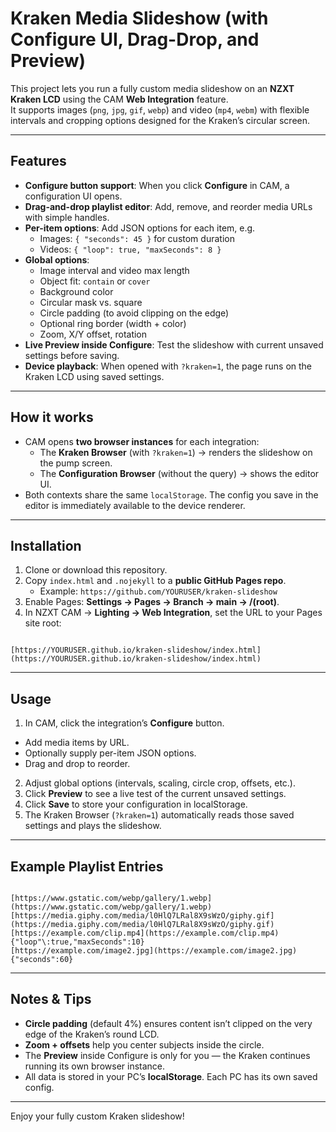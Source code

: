 # Kraken Media Slideshow (with Configure UI, Drag-Drop, and Preview)

This project lets you run a fully custom media slideshow on an **NZXT Kraken LCD** using the CAM **Web Integration** feature.  
It supports images (`png`, `jpg`, `gif`, `webp`) and video (`mp4`, `webm`) with flexible intervals and cropping options designed for the Kraken’s circular screen.

---

## Features
- **Configure button support**: When you click **Configure** in CAM, a configuration UI opens.
- **Drag-and-drop playlist editor**: Add, remove, and reorder media URLs with simple handles.
- **Per-item options**: Add JSON options for each item, e.g.  
  - Images: `{ "seconds": 45 }` for custom duration  
  - Videos: `{ "loop": true, "maxSeconds": 8 }`
- **Global options**:
  - Image interval and video max length
  - Object fit: `contain` or `cover`
  - Background color
  - Circular mask vs. square
  - Circle padding (to avoid clipping on the edge)
  - Optional ring border (width + color)
  - Zoom, X/Y offset, rotation
- **Live Preview inside Configure**: Test the slideshow with current unsaved settings before saving.
- **Device playback**: When opened with `?kraken=1`, the page runs on the Kraken LCD using saved settings.

---

## How it works
- CAM opens **two browser instances** for each integration:
  - The **Kraken Browser** (with `?kraken=1`) → renders the slideshow on the pump screen.
  - The **Configuration Browser** (without the query) → shows the editor UI.
- Both contexts share the same `localStorage`. The config you save in the editor is immediately available to the device renderer.

---

## Installation
1. Clone or download this repository.
2. Copy `index.html` and `.nojekyll` to a **public GitHub Pages repo**.  
   - Example: `https://github.com/YOURUSER/kraken-slideshow`
3. Enable Pages: **Settings → Pages → Branch → main → /(root)**.
4. In NZXT CAM → **Lighting → Web Integration**, set the URL to your Pages site root:  
```

[https://YOURUSER.github.io/kraken-slideshow/index.html](https://YOURUSER.github.io/kraken-slideshow/index.html)

```

---

## Usage
1. In CAM, click the integration’s **Configure** button.  
- Add media items by URL.  
- Optionally supply per-item JSON options.  
- Drag and drop to reorder.
2. Adjust global options (intervals, scaling, circle crop, offsets, etc.).
3. Click **Preview** to see a live test of the current unsaved settings.
4. Click **Save** to store your configuration in localStorage.
5. The Kraken Browser (`?kraken=1`) automatically reads those saved settings and plays the slideshow.

---

## Example Playlist Entries
```

[https://www.gstatic.com/webp/gallery/1.webp](https://www.gstatic.com/webp/gallery/1.webp)
[https://media.giphy.com/media/l0HlQ7LRal8X9sWzO/giphy.gif](https://media.giphy.com/media/l0HlQ7LRal8X9sWzO/giphy.gif)
[https://example.com/clip.mp4](https://example.com/clip.mp4) {"loop"\:true,"maxSeconds":10}
[https://example.com/image2.jpg](https://example.com/image2.jpg) {"seconds":60}

```

---

## Notes & Tips
- **Circle padding** (default 4%) ensures content isn’t clipped on the very edge of the Kraken’s round LCD.
- **Zoom + offsets** help you center subjects inside the circle.
- The **Preview** inside Configure is only for you — the Kraken continues running its own browser instance.
- All data is stored in your PC’s **localStorage**. Each PC has its own saved config.

---

Enjoy your fully custom Kraken slideshow!

